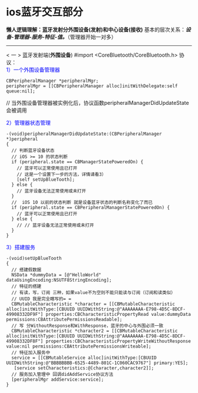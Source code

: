 # ios蓝牙交互部分

**懒人逻辑理解：蓝牙发射分外围设备(发射)和中心设备(接收)** 
基本的层次关系：***设备-管理器-服务-特征-值。***（管理器开始一对多） 
***

< 一 > 蓝牙发射端(**外围设备**)
#import <CoreBluetooth/CoreBluetooth.h> 
协议：<CBPeripheralManagerDelegate>  
<font color=blue>1）一个外围设备管理器</font>

```
CBPeripheralManager *peripheralMgr; 
peripheralMgr = [[CBPeripheralManager alloc]initWithDelegate:self queue:nil];  
``` 
// 当外围设备管理器被实例化后，协议函数peripheralManagerDidUpdateState会被调用 

<font color=blue>2）管理器状态管理</font>  
```
-(void)peripheralManagerDidUpdateState:(CBPeripheralManager *)peripheral
{
  // 判断蓝牙设备状态
  // iOS >= 10 的状态判断
  if (peripheral.state == CBManagerStatePoweredOn) {
    // 蓝牙可以正常使用且已打开
    // 这是一个设置下一步的方法，详情请看3）
    [self setUpBlueTooth];
  } else {
    // 蓝牙设备无法正常使用或未打开
  }
  //  iOS 10 以前的状态判断 就是设备蓝牙状态的判断名称变化了而已
  if (peripheral.state == CBPeripheralManagerStatePoweredOn) {
    // 蓝牙可以正常使用且已打开
  } else {
    // // 蓝牙设备无法正常使用或未打开
  }
}
```

<font color=blue>3）搭建服务</font>  

```
-(void)setUpBlueTooth
{
  // 搭建假数据 
  NSData *dummyData = [@"HelloWorld" dataUsingEncoding:NSUTF8StringEncoding]; 
  // 特征的搭建 
  // 有读，写，订阅 三种，如果value不为空则不能只能读与订阅（订阅和读类似） 
  // UUID 我是完全瞎写的= = 
  CBMutableCharacteristic *character = [[CBMutableCharacteristic alloc]initWithType:[CBUUID UUIDWithString:@"AAAAAAAA-E798-4D5C-8DCF-49908332DF9F"] properties:CBCharacteristicPropertyRead value:dummyData permissions:CBAttributePermissionsReadable]; 
  // 写 分WithoutResponse和WithResponse，蓝牙的中心与外围必须一致 
  CBMutableCharacteristic *character2 = [[CBMutableCharacteristic alloc]initWithType:[CBUUID UUIDWithString:@"AAAAAAAA-E798-4D5C-8DCF-49908332DF8F"] properties:CBCharacteristicPropertyWriteWithoutResponse value:nil permissions:CBAttributePermissionsWriteable]; 
  // 特征加入服务中 
  service = [[CBMutableService alloc]initWithType:[CBUUID UUIDWithString:@"BBBBBBBB-6525-4489-801C-1C060CAC9767"] primary:YES]; 
   [service setCharacteristics:@[character,character2]]; 
  // 服务加入管理中 回调didAddService协议方法 
  [peripheralMgr addService:service]; 
}
```

